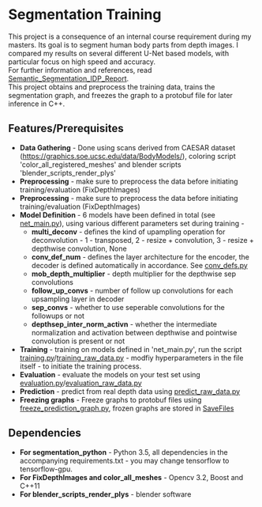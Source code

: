 Segmentation Training
=====================

This project is a consequence of an internal course requirement during my masters. Its goal is to segment human body parts from depth images. I compared my results on several different U-Net based models, with particular focus on high speed and accuracy.  
For further information and references, read [Semantic_Segmentation_IDP_Report](segmentation_python/Documents/Semantic_Segmentation_IDP_Report.pdf).  
This project obtains and preprocess the training data, trains the segmentation graph, and freezes the graph to a protobuf file for later inference in C++.

Features/Prerequisites
--------
* **Data Gathering** - Done using scans derived from CAESAR dataset (https://graphics.soe.ucsc.edu/data/BodyModels/), coloring script 'color_all_registered_meshes' and blender scripts 'blender_scripts_render_plys'
* **Preprocessing** - make sure to preprocess the data before initiating training/evaluation (FixDepthImages)
* **Preprocessing** - make sure to preprocess the data before initiating training/evaluation (FixDepthImages)
* **Model Definition** - 6 models have been defined in total (see [net_main.py](segmentation_python/net_main.py)), using various different parameters set during training - 
    * **multi_deconv** - defines the kind of upampling operation for deconvolution - 1 - transposed, 2 - resize + convolution, 3 - resize + depthwise convolution, None
    * **conv_def_num** - defines the layer architecture for the encoder, the decoder is defined automatically in accordance. See [conv_defs.py](segmentation_python/conv_defs.py)
    * **mob_depth_multiplier** - depth multiplier for the depthwise sep convolutions
    * **follow_up_convs** - number of follow up convolutions for each upsampling layer in decoder
    * **sep_convs** - whether to use seperable convolutions for the followups or not
    * **depthsep_inter_norm_activn** - whether the intermediate normalization and activation between depthwise and pointwise convolution is present or not
* **Training** - training on models defined in 'net_main.py', run the script [training.py](segmentation_python/training.py)/[training_raw_data.py](segmentation_python/training_raw_data.py) - modfiy hyperparameters in the file itself - to initiate the training process.
* **Evaluation** - evaluate the models on your test set using [evaluation.py](segmentation_python/evaluation.py)/[evaluation_raw_data.py](segmentation_python/evaluation_raw_data.py) 
* **Prediction** - predict from real depth data using [predict_raw_data.py](segmentation_python/predict_raw_data.py)
* **Freezing graphs** - Freeze graphs to protobuf files using [freeze_prediction_graph.py](segmentation_python/freeze_prediction_graph.py), frozen graphs are stored in [SaveFiles](segmentation_python/SaveFiles)

Dependencies
------------
* **For segmentation_python** - Python 3.5, all dependencies in the accompanying requirements.txt - you may change tensorflow to tensorflow-gpu.
* **For FixDepthImages and color_all_meshes** - Opencv 3.2, Boost and C++11
* **For blender_scripts_render_plys** - blender software
